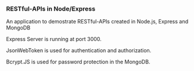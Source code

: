 ### RESTful-APIs in Node/Express

An application to demostrate RESTful-APIs created in Node.js, Express and MongoDB

Express Server is running at port 3000.

JsonWebToken is used for authentication and authorization. 

Bcrypt.JS is used for password protection in the MongoDB.
